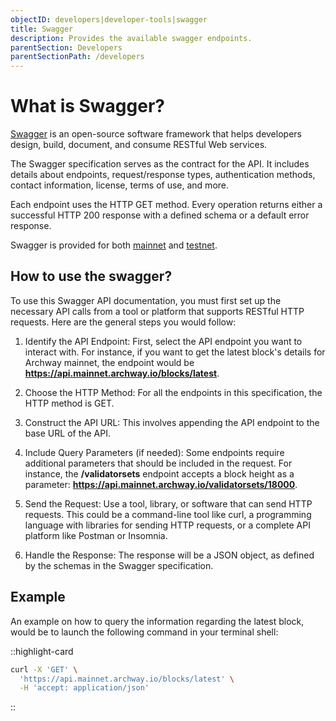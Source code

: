 ```yaml
---
objectID: developers|developer-tools|swagger
title: Swagger
description: Provides the available swagger endpoints.
parentSection: Developers
parentSectionPath: /developers
---
```


# What is Swagger?

<a href="https://swagger.io/tools/open-source/" target="_blank" >Swagger</a> is an open-source software framework that helps developers design, build, document, and consume RESTful Web services.


The Swagger specification serves as the contract for the API. It includes details about endpoints, request/response types, authentication methods, contact information, license, terms of use, and more.

Each endpoint uses the HTTP GET method. Every operation returns either a successful HTTP 200 response with a defined schema or a default error response.

Swagger is provided for both <a href="https://api.mainnet.archway.io/swagger/" target="_blank" >mainnet</a> and <a href="https://api.constantine.archway.tech/swagger/" target="_blank" >testnet</a>.




## How to use the swagger?

To use this Swagger API documentation, you must first set up the necessary API calls from a tool or platform that supports RESTful HTTP requests. Here are the general steps you would follow:

1) Identify the API Endpoint: First, select the API endpoint you want to interact with. For instance, if you want to get the latest block's details for Archway mainnet, the endpoint would be **https://api.mainnet.archway.io/blocks/latest**.

2) Choose the HTTP Method: For all the endpoints in this specification, the HTTP method is GET.

3) Construct the API URL: This involves appending the API endpoint to the base URL of the API.

4) Include Query Parameters (if needed): Some endpoints require additional parameters that should be included in the request. For instance, the **/validatorsets** endpoint accepts a block height as a parameter: **https://api.mainnet.archway.io/validatorsets/18000**.

5) Send the Request: Use a tool, library, or software that can send HTTP requests. This could be a command-line tool like curl, a programming language with libraries for sending HTTP requests, or a complete API platform like Postman or Insomnia.

6) Handle the Response: The response will be a JSON object, as defined by the schemas in the Swagger specification. 


## Example

An example on how to query the information regarding the latest block, would be to launch the following command in your terminal shell:

::highlight-card

```bash
curl -X 'GET' \
  'https://api.mainnet.archway.io/blocks/latest' \
  -H 'accept: application/json'
```

::
